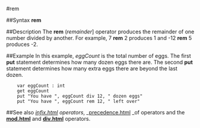 
#rem

##Syntax
**rem**



##Description
The **rem** (_remainder_] operator produces the remainder of one number divided by  another. For example, 7 **rem** 2 produces 1 and -12 **rem** 5 produces -2.



##Example
In this example, _eggCount_ is the total number of eggs. The first **put** statement determines how many dozen eggs there are. The second **put** statement determines how many extra eggs there are beyond the last dozen.


        var eggCount : int
        get eggCount
        put "You have ", eggCount div 12, " dozen eggs"
        put "You have ", eggCount rem 12, " left over"
##See also
_[infix.html](infix) operators_, _[precedence.html](precedence) _of operators and the **[mod.html](mod)** and **[div.html](div)** operators.


